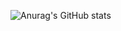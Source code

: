 ![Anurag's GitHub stats](https://github-readme-stats.vercel.app/api?username=anuraghazra&hide=contribs,prs&bg_color=7700c8)
